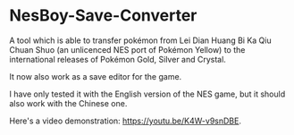# NesBoy-Save-Converter
A tool which is able to transfer pokémon from Lei Dian Huang Bi Ka Qiu Chuan Shuo (an unlicenced NES port of Pokémon Yellow) to the international releases of Pokémon Gold, Silver and Crystal.

It now also work as a save editor for the game.

I have only tested it with the English version of the NES game, but it should also work with the Chinese one.

Here's a video demonstration: https://youtu.be/K4W-v9snDBE.
